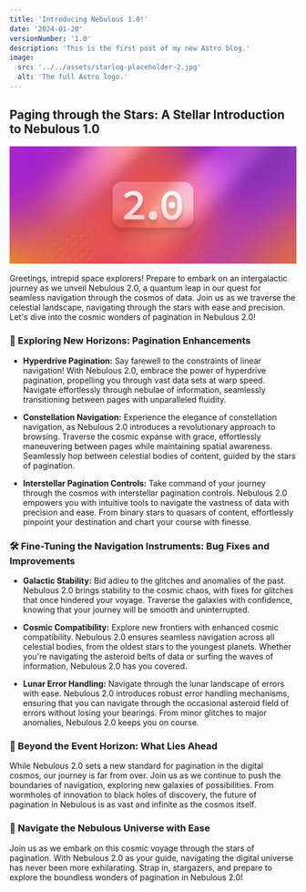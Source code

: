 ```yaml
---
title: 'Introducing Nebulous 1.0!'
date: '2024-01-20'
versionNumber: '1.0'
description: 'This is the first post of my new Astro blog.'
image:
  src: '../../assets/starlog-placeholder-2.jpg'
  alt: 'The full Astro logo.'
---
```


## Paging through the Stars: A Stellar Introduction to Nebulous 1.0

![Nebulous 1.0 Release](../../assets/starlog-placeholder-2.jpg)

Greetings, intrepid space explorers! Prepare to embark on an intergalactic journey as we unveil Nebulous 2.0, a quantum leap in our quest for seamless navigation through the cosmos of data. Join us as we traverse the celestial landscape, navigating through the stars with ease and precision. Let's dive into the cosmic wonders of pagination in Nebulous 2.0!

### 🌌 Exploring New Horizons: Pagination Enhancements

- **Hyperdrive Pagination:** Say farewell to the constraints of linear navigation! With Nebulous 2.0, embrace the power of hyperdrive pagination, propelling you through vast data sets at warp speed. Navigate effortlessly through nebulae of information, seamlessly transitioning between pages with unparalleled fluidity.

- **Constellation Navigation:** Experience the elegance of constellation navigation, as Nebulous 2.0 introduces a revolutionary approach to browsing. Traverse the cosmic expanse with grace, effortlessly maneuvering between pages while maintaining spatial awareness. Seamlessly hop between celestial bodies of content, guided by the stars of pagination.

- **Interstellar Pagination Controls:** Take command of your journey through the cosmos with interstellar pagination controls. Nebulous 2.0 empowers you with intuitive tools to navigate the vastness of data with precision and ease. From binary stars to quasars of content, effortlessly pinpoint your destination and chart your course with finesse.

### 🛠️ Fine-Tuning the Navigation Instruments: Bug Fixes and Improvements

- **Galactic Stability:** Bid adieu to the glitches and anomalies of the past. Nebulous 2.0 brings stability to the cosmic chaos, with fixes for glitches that once hindered your voyage. Traverse the galaxies with confidence, knowing that your journey will be smooth and uninterrupted.

- **Cosmic Compatibility:** Explore new frontiers with enhanced cosmic compatibility. Nebulous 2.0 ensures seamless navigation across all celestial bodies, from the oldest stars to the youngest planets. Whether you're navigating the asteroid belts of data or surfing the waves of information, Nebulous 2.0 has you covered.

- **Lunar Error Handling:** Navigate through the lunar landscape of errors with ease. Nebulous 2.0 introduces robust error handling mechanisms, ensuring that you can navigate through the occasional asteroid field of errors without losing your bearings. From minor glitches to major anomalies, Nebulous 2.0 keeps you on course.

### 🚀 Beyond the Event Horizon: What Lies Ahead

While Nebulous 2.0 sets a new standard for pagination in the digital cosmos, our journey is far from over. Join us as we continue to push the boundaries of navigation, exploring new galaxies of possibilities. From wormholes of innovation to black holes of discovery, the future of pagination in Nebulous is as vast and infinite as the cosmos itself.

### 🌠 Navigate the Nebulous Universe with Ease

Join us as we embark on this cosmic voyage through the stars of pagination. With Nebulous 2.0 as your guide, navigating the digital universe has never been more exhilarating. Strap in, stargazers, and prepare to explore the boundless wonders of pagination in Nebulous 2.0!
